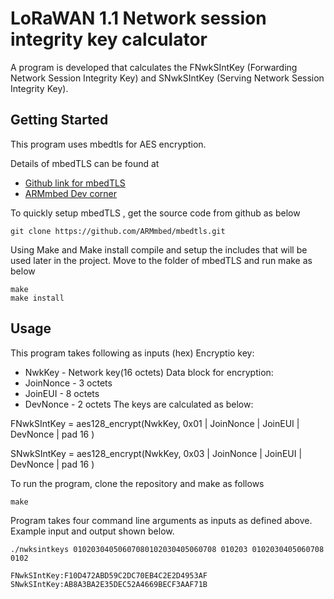 # LoRaWAN 1.1 Network session integrity key calculator 
A program is developed that calculates the FNwkSIntKey (Forwarding Network Session Integrity Key) and SNwkSIntKey (Serving Network Session Integrity Key).  
## Getting Started

This program uses mbedtls for AES encryption. 

Details of mbedTLS can be found at
* [Github link for mbedTLS](https://github.com/ARMmbed/mbedtls)
* [ARMmbed Dev corner](https://tls.mbed.org/dev-corner)

To quickly setup mbedTLS , get the source code from github as below
```
git clone https://github.com/ARMmbed/mbedtls.git
```
Using Make and Make install compile and setup the includes that will be used later in the project. Move to the folder of mbedTLS and run make as below
```
make
make install
```

## Usage

This program takes following as inputs (hex)
Encryptio key:
* NwkKey - Network key(16 octets)
Data block for encryption:
* JoinNonce - 3 octets
* JoinEUI - 8 octets
* DevNonce - 2 octets
The keys are calculated as below:

FNwkSIntKey = aes128_encrypt(NwkKey, 0x01 | JoinNonce | JoinEUI | DevNonce | pad 16 )

SNwkSIntKey = aes128_encrypt(NwkKey, 0x03 | JoinNonce | JoinEUI | DevNonce | pad 16 )

To run the program, clone the repository and make as follows

```
make
```

Program takes four command line arguments as inputs as defined above.
Example input and output shown below.

```
./nwksintkeys 01020304050607080102030405060708 010203 0102030405060708 0102

FNwkSIntKey:F10D472ABD59C2DC70EB4C2E2D4953AF
SNwkSIntKey:AB8A3BA2E35DEC52A4669BECF3AAF71B

```

